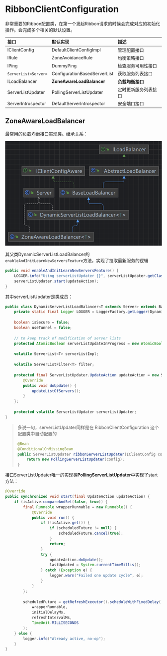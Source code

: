 # RibbonClientConfiguration

非常重要的Ribbon配置类，在第一个发起Ribbon请求的时候会完成对应的初始化操作。会完成多个相关的默认设置。

| 接口                 | 默认实现                     | 描述                 |
| :------------------- | :--------------------------- | :------------------- |
| IClientConfig        | DefaultClientConfigImpl      | 管理配置接口         |
| IRule                | ZoneAvoidanceRule            | 均衡策略接口         |
| IPing                | DummyPing                    | 检查服务可用性接口   |
| `ServerList<Server>` | ConfigurationBasedServerList | 获取服务列表接口     |
| ILoadBalancer        | **ZoneAwareLoadBalancer**    | **负载均衡接口**     |
| ServerListUpdater    | PollingServerListUpdater     | 定时更新服务列表接口 |
| ServerIntrospector   | DefaultServerIntrospector    | 安全端口接口         |



## ZoneAwareLoadBalancer

最常用的负载均衡接口实现类。继承关系：

<img src="images/SpringCloud-Netflix源码/image-20230725012441729.png" alt="image-20230725012441729" style="zoom: 67%;" />

其父类DynamicServerListLoadBalancer的 `enableAndInitLearnNewServersFeature`方法，实现了拉取最新服务的逻辑

```java
public void enableAndInitLearnNewServersFeature() {
    LOGGER.info("Using serverListUpdater {}", serverListUpdater.getClass().getSimpleName());
    serverListUpdater.start(updateAction);
}
```

其中serverListUpdater是类成员：

```java
public class DynamicServerListLoadBalancer<T extends Server> extends BaseLoadBalancer {
    private static final Logger LOGGER = LoggerFactory.getLogger(DynamicServerListLoadBalancer.class);

    boolean isSecure = false;
    boolean useTunnel = false;

    // to keep track of modification of server lists
    protected AtomicBoolean serverListUpdateInProgress = new AtomicBoolean(false);

    volatile ServerList<T> serverListImpl;

    volatile ServerListFilter<T> filter;

    protected final ServerListUpdater.UpdateAction updateAction = new ServerListUpdater.UpdateAction() {
        @Override
        public void doUpdate() {
            updateListOfServers();
        }
    };

    protected volatile ServerListUpdater serverListUpdater;
}
```

> 多说一句，serverListUpdater同样是在 RibbonClientConfiguration 这个配置类中自动配置的
>
> ```java
> @Bean
> @ConditionalOnMissingBean
> public ServerListUpdater ribbonServerListUpdater(IClientConfig config) {
>     return new PollingServerListUpdater(config);
> }
> ```

接口ServerListUpdater唯一的实现类**PollingServerListUpdater**中实现了start方法：

```java
@Override
public synchronized void start(final UpdateAction updateAction) {
    if (isActive.compareAndSet(false, true)) {
        final Runnable wrapperRunnable = new Runnable() {
            @Override
            public void run() {
                if (!isActive.get()) {
                    if (scheduledFuture != null) {
                        scheduledFuture.cancel(true);
                    }
                    return;
                }
                try {
                    updateAction.doUpdate();
                    lastUpdated = System.currentTimeMillis();
                } catch (Exception e) {
                    logger.warn("Failed one update cycle", e);
                }
            }
        };

        scheduledFuture = getRefreshExecutor().scheduleWithFixedDelay(
            wrapperRunnable,
            initialDelayMs,
            refreshIntervalMs,
            TimeUnit.MILLISECONDS
        );
    } else {
        logger.info("Already active, no-op");
    }
}
```

